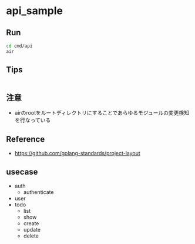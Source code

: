 # api_sample

## Run

```bash
cd cmd/api
air
```

## Tips

```bash
```

## 注意
- airのrootをルートディレクトリにすることであらゆるモジュールの変更検知を行なっている

## Reference
- https://github.com/golang-standards/project-layout

## usecase
- auth
  - authenticate
- user
- todo
  - list
  - show
  - create
  - update
  - delete

